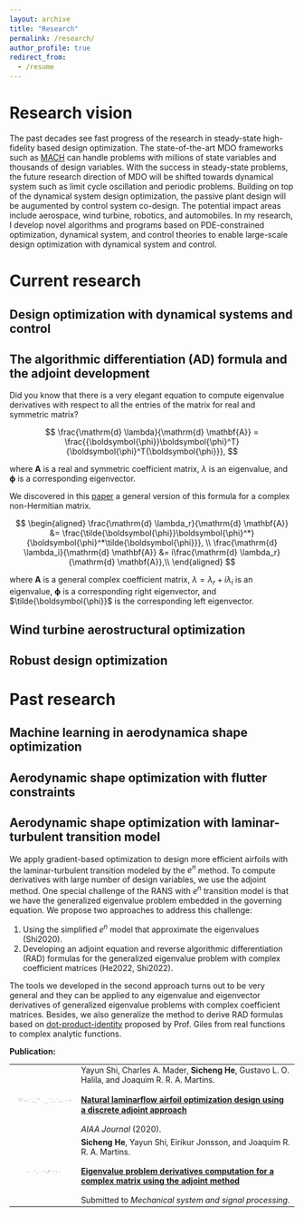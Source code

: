 ```yaml
---
layout: archive
title: "Research"
permalink: /research/
author_profile: true
redirect_from:
  - /resume
---
```


Research vision
======
The past decades see fast progress of the research in steady-state high-fidelity based design optimization.
The state-of-the-art MDO frameworks such as [MACH](https://github.com/mdolab/MACH-Aero) can handle problems with millions of state variables and thousands of design variables.
With the success in steady-state problems, the future research direction of MDO will be shifted towards dynamical system such as limit cycle oscillation and periodic problems.
Building on top of the dynamical system design optimization, the passive plant design will be augumented by control system co-design.
The potential impact areas include aerospace, wind turbine, robotics, and automobiles.
In my research, I develop novel algorithms and programs based on PDE-constrained optimization, dynamical system, and control theories to enable large-scale design optimization with dynamical system and control.

<!-- 
1. Big picture
   1. Why MDO.
   2. Why MDO + control.
2. Zoom in, what I do
-->

Current research
======

Design optimization with dynamical systems and control
------

The algorithmic differentiation (AD) formula and the adjoint development
------

Did you know that there is a very elegant equation to compute eigenvalue derivatives with respect to all the entries of the matrix for real and symmetric matrix?

$$
\frac{\mathrm{d} \lambda}{\mathrm{d} \mathbf{A}} = \frac{{\boldsymbol{\phi}}\boldsymbol{\phi}^T}{\boldsymbol{\phi}^T{\boldsymbol{\phi}}},
$$

where $\mathbf{A}$ is a real and symmetric coefficient matrix,  $\lambda$ is an eigenvalue, and $\boldsymbol{\phi}$ is a corresponding eigenvector. 

We discovered in this [paper](https://www.researchgate.net/publication/362931690_Eigenvalue_problem_derivatives_computation_for_a_complex_matrix_using_the_adjoint_method) a general version of this formula for a complex non-Hermitian matrix.

$$
\begin{aligned}
\frac{\mathrm{d} \lambda_r}{\mathrm{d} \mathbf{A}} &= \frac{\tilde{\boldsymbol{\phi}}\boldsymbol{\phi}^*}{\boldsymbol{\phi}^*\tilde{\boldsymbol{\phi}}}, \\
\frac{\mathrm{d} \lambda_i}{\mathrm{d} \mathbf{A}} &=  i\frac{\mathrm{d} \lambda_r}{\mathrm{d} \mathbf{A}},\\
\end{aligned}
$$

where $\mathbf{A}$ is a general complex coefficient matrix,  $\lambda = \lambda_r + i \lambda_i$ is an eigenvalue, $\boldsymbol{\phi}$ is a corresponding right eigenvector, and $\tilde{\boldsymbol{\phi}}$ is the corresponding left eigenvector.


Wind turbine aerostructural optimization
------

Robust design optimization
------

Past research
======

Machine learning in aerodynamica shape optimization
------

Aerodynamic shape optimization with flutter constraints
------

Aerodynamic shape optimization with laminar-turbulent transition model
------
<!-- __Background:__ The flow over an aircraft wing transits from the orderly laminar flow regime at the leading edge to the chaotic turbulent flow regime at the trailing edge.
The state-of-the-art aerodynamic optimization simulate the flow using the Renoylds average Navier-Stokes (RANS) model together with a turbulence model such as Spalart-Allmaras (SA) model for closure. 
A fully turbulent flow assumption is adopted.
However, as mentioned before, in reality, around the leading edge of the wing, the flow is in the laminar regime that has much less fraction compared that of the turbulent regime.
This is addressed by augumenting the RANS model with a transition model such as the $e^n$ method.

The $e^n$ method accumaltes small local unstable disturbances of the flow, considering it to be laminar.
When the accumlated factor (called $N$ factor) exceeds certain threshold, the flow transit from laminar to turbulent.
The local stability problem is modeled as a generalized eigenvalue problem.
The transition process is initialized at the spot where the maximum real part of the eigenvalues exceeds zero. -->

We apply gradient-based optimization to design more efficient airfoils with the laminar-turbulent transition modeled by the $e^n$ method. 
To compute derivatives with large number of design variables, we use the adjoint method.
One special challenge of the RANS with $e^n$ transition model is that we have the generalized eigenvalue problem embedded in the governing equation. 
We propose two approaches to address this challenge:

1. Using the simplified $e^n$ model that approximate the eigenvalues (Shi2020).
2. Developing an adjoint equation and reverse algorithmic differentiation (RAD) formulas for the generalized eigenvalue problem with complex coefficient matrices (He2022, Shi2022).
  
The tools we developed in the second approach turns out to be very general and they can be applied to any eigenvalue and eigenvector derivatives of generalized eigenvalue problems with complex coefficient matrices.
Besides, we also generalize the method to derive RAD formulas based on [dot-product-identity](https://people.maths.ox.ac.uk/gilesm/files/NA-08-01.pdf) proposed by Prof. Giles from real functions to complex analytic functions.

__Publication:__


|        |  |
|   :-:    | -       |  
| <img src='../images/publication/foil.png' align="center" width="200" height="10"> | Yayun Shi, Charles A. Mader, __Sicheng He__, Gustavo L. O. Halila, and Joaquim R. R. A. Martins. <br><br> [__Natural laminarﬂow airfoil optimization design using a discrete adjoint approach__](https://arc.aiaa.org/doi/10.2514/1.J058944s)  <br><br> _AIAA Journal_ (2020).|
| <img src='../images/publication/complex_eigen.png' align="center" width="200" height="10"> | __Sicheng He__, Yayun Shi, Eirikur Jonsson, and Joaquim R. R. A. Martins. <br><br> [__Eigenvalue problem derivatives computation for a complex matrix using the adjoint method__](../paper/eigen_der_complex.pdf)  <br><br> Submitted to _Mechanical system and signal processing_.|
